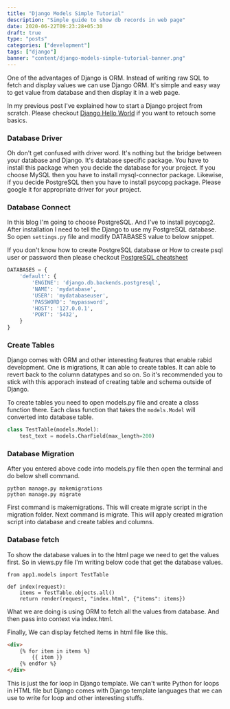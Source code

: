 ```yaml
---
title: "Django Models Simple Tutorial"
description: "Simple guide to show db records in web page"
date: 2020-06-22T09:23:28+05:30
draft: true
type: "posts"
categories: ["development"]
tags: ["django"]
banner: "content/django-models-simple-tutorial-banner.png"
---
```


One of the advantages of Django is ORM. Instead of writing raw SQL to fetch and display values we can use Django ORM. It's simple and easy way to get value from database and then display it in a web page.

In my previous post I've explained how to start a Django project from scratch. Please checkout [Django Hello World](/django-hello-world) if you want to retouch some basics. 

### Database Driver

Oh don't get confused with driver word. It's nothing but the bridge between your database and Django. It's database specific package. You have to install this package when you decide the database for your project. If you choose MySQL then you have to install mysql-connector package. Likewise, if you decide PostgreSQL then you have to install psycopg package. Please google it for appropriate driver for your project.

### Database Connect

In this blog I'm going to choose PostgreSQL. And I've to install psycopg2. After installation I need to tell the Django to use my PostgreSQL database. So open `settings.py` file and modify DATABASES value to below snippet. 

If you don't know how to create PostgreSQL database or How to create psql user or password then please checkout [PostgreSQL cheatsheet](/psql-cheatsheet/)

```python
DATABASES = {
    'default': {
        'ENGINE': 'django.db.backends.postgresql',
        'NAME': 'mydatabase',
        'USER': 'mydatabaseuser',
        'PASSWORD': 'mypassword',
        'HOST': '127.0.0.1',
        'PORT': '5432',
    }
}
```

### Create Tables

Django comes with ORM and other interesting features that enable rabid development. One is migrations, It can able to create tables. It can able to revert back to the column datatypes and so on. So it's recommended you to stick with this apporach instead of creating table and schema outside of Django.

To create tables you need to open models.py file and create a class function there. Each class function that takes the `models.Model` will converted into database table. 

```python
class TestTable(models.Model):
    test_text = models.CharField(max_length=200)
```

### Database Migration

After you entered above code into models.py file then open the terminal and do below shell command. 

```shell
python manage.py makemigrations
python manage.py migrate
```

First command is makemigrations. This will create migrate script in the migration folder. Next command is migrate. This will apply created migration script into database and create tables and columns.

### Database fetch

To show the database values in to the html page we need to get the values first. So in views.py file I'm writing below code that get the database values.

```django
from app1.models import TestTable

def index(request):
    items = TestTable.objects.all()
    return render(request, "index.html", {"items": items})
```

What we are doing is using ORM to fetch all the values from database. And then pass into context via index.html.

Finally, We can display fetched items in html file like this.

```html
<div>
    {% for item in items %}
        {{ item }}
    {% endfor %}
</div>
```

This is just the for loop in Django template. We can't write Python for loops in HTML file but Django comes with Django template languages that we can use to write for loop and other interesting stuffs.


